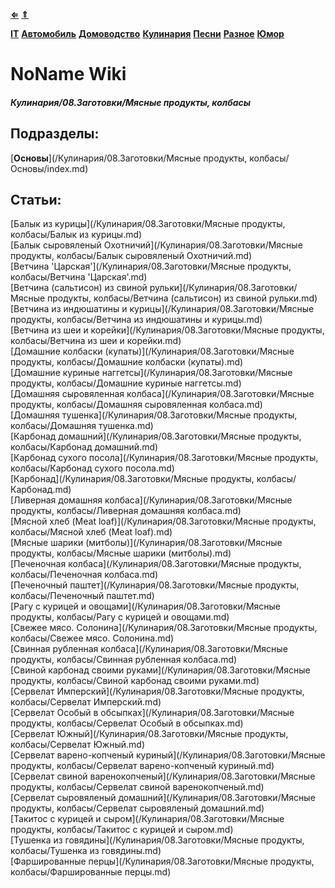[**⇐**](../index.md)
[**⇑**](/index.md)

[**IT**](/IT/index.md)
[**Автомобиль**](/Автомобиль/index.md)
[**Домоводство**](/Домоводство/index.md)
[**Кулинария**](/Кулинария/index.md)
[**Песни**](/Песни/index.md)
[**Разное**](/Разное/index.md)
[**Юмор**](/Юмор/index.md)

# NoName Wiki
##### Кулинария/08.Заготовки/Мясные продукты, колбасы

## Подразделы:
[**Основы**](/Кулинария/08.Заготовки/Мясные продукты, колбасы/Основы/index.md)  

## Статьи:
[Балык из курицы](/Кулинария/08.Заготовки/Мясные продукты, колбасы/Балык из курицы.md)  
[Балык сыровяленый Охотничий](/Кулинария/08.Заготовки/Мясные продукты, колбасы/Балык сыровяленый Охотничий.md)  
[Ветчина 'Царская'](/Кулинария/08.Заготовки/Мясные продукты, колбасы/Ветчина 'Царская'.md)  
[Ветчина (сальтисон) из свиной рульки](/Кулинария/08.Заготовки/Мясные продукты, колбасы/Ветчина (сальтисон) из свиной рульки.md)  
[Ветчина из индюшатины и курицы](/Кулинария/08.Заготовки/Мясные продукты, колбасы/Ветчина из индюшатины и курицы.md)  
[Ветчина из шеи и корейки](/Кулинария/08.Заготовки/Мясные продукты, колбасы/Ветчина из шеи и корейки.md)  
[Домашние колбаски (купаты)](/Кулинария/08.Заготовки/Мясные продукты, колбасы/Домашние колбаски (купаты).md)  
[Домашние куриные наггетсы](/Кулинария/08.Заготовки/Мясные продукты, колбасы/Домашние куриные наггетсы.md)  
[Домашняя сыровяленная колбаса](/Кулинария/08.Заготовки/Мясные продукты, колбасы/Домашняя сыровяленная колбаса.md)  
[Домашняя тушенка](/Кулинария/08.Заготовки/Мясные продукты, колбасы/Домашняя тушенка.md)  
[Карбонад домашний](/Кулинария/08.Заготовки/Мясные продукты, колбасы/Карбонад домашний.md)  
[Карбонад сухого посола](/Кулинария/08.Заготовки/Мясные продукты, колбасы/Карбонад сухого посола.md)  
[Карбонад](/Кулинария/08.Заготовки/Мясные продукты, колбасы/Карбонад.md)  
[Ливерная домашняя колбаса](/Кулинария/08.Заготовки/Мясные продукты, колбасы/Ливерная домашняя колбаса.md)  
[Мясной хлеб (Meat loaf)](/Кулинария/08.Заготовки/Мясные продукты, колбасы/Мясной хлеб (Meat loaf).md)  
[Мясные шарики (митболы)](/Кулинария/08.Заготовки/Мясные продукты, колбасы/Мясные шарики (митболы).md)  
[Печеночная колбаса](/Кулинария/08.Заготовки/Мясные продукты, колбасы/Печеночная колбаса.md)  
[Печеночный паштет](/Кулинария/08.Заготовки/Мясные продукты, колбасы/Печеночный паштет.md)  
[Рагу с курицей и овощами](/Кулинария/08.Заготовки/Мясные продукты, колбасы/Рагу с курицей и овощами.md)  
[Свежее мясо. Солонина](/Кулинария/08.Заготовки/Мясные продукты, колбасы/Свежее мясо. Солонина.md)  
[Свинная рубленная колбаса](/Кулинария/08.Заготовки/Мясные продукты, колбасы/Свинная рубленная колбаса.md)  
[Свиной карбонад своими руками](/Кулинария/08.Заготовки/Мясные продукты, колбасы/Свиной карбонад своими руками.md)  
[Сервелат Имперский](/Кулинария/08.Заготовки/Мясные продукты, колбасы/Сервелат Имперский.md)  
[Сервелат Особый в обсыпках](/Кулинария/08.Заготовки/Мясные продукты, колбасы/Сервелат Особый в обсыпках.md)  
[Сервелат Южный](/Кулинария/08.Заготовки/Мясные продукты, колбасы/Сервелат Южный.md)  
[Сервелат варено-копченый куриный](/Кулинария/08.Заготовки/Мясные продукты, колбасы/Сервелат варено-копченый куриный.md)  
[Сервелат свиной варенокопченый](/Кулинария/08.Заготовки/Мясные продукты, колбасы/Сервелат свиной варенокопченый.md)  
[Сервелат сыровяленый домашний](/Кулинария/08.Заготовки/Мясные продукты, колбасы/Сервелат сыровяленый домашний.md)  
[Такитос с курицей и сыром](/Кулинария/08.Заготовки/Мясные продукты, колбасы/Такитос с курицей и сыром.md)  
[Тушенка из говядины](/Кулинария/08.Заготовки/Мясные продукты, колбасы/Тушенка из говядины.md)  
[Фаршированные перцы](/Кулинария/08.Заготовки/Мясные продукты, колбасы/Фаршированные перцы.md)  
